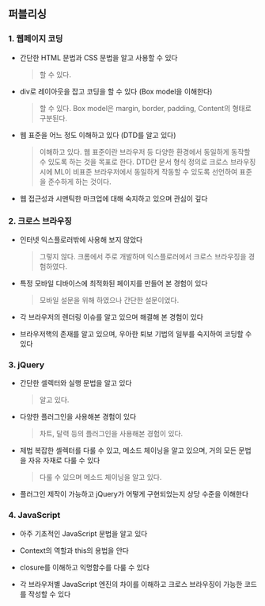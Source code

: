 ## 퍼블리싱

### 1. 웹페이지 코딩
- 간단한 HTML 문법과 CSS 문법을 알고 사용할 수 있다
  > 할 수 있다.

- div로 레이아웃을 잡고 코딩을 할 수 있다 (Box model을 이해한다)
  > 할 수 있다. Box model은 margin, border, padding, Content의 형태로 구분된다.

- 웹 표준을 어느 정도 이해하고 있다 (DTD를 알고 있다)
  > 이해하고 있다. 웹 표준이란 브라우저 등 다양한 환경에서 동일하게
  > 동작할 수 있도록 하는 것을 목표로 한다.
  > DTD란 문서 형식 정의로 크로스 브라우징시에 ML이 비표준 브라우저에서
  > 동일하게 작동할 수 있도록 선언하여 표준을 준수하게 하는 것이다.

- 웹 접근성과 시맨틱한 마크업에 대해 숙지하고 있으며 관심이 깊다

### 2. 크로스 브라우징
- 인터넷 익스플로러밖에 사용해 보지 않았다
  > 그렇지 않다. 크롬에서 주로 개발하며 익스플로러에서 크로스 브라우징을 경험하였다.
  
- 특정 모바일 디바이스에 최적화된 페이지를 만들어 본 경험이 있다
  > 모바일 설문을 위해 하였으나 간단한 설문이었다.

- 각 브라우저의 렌더링 이슈를 알고 있으며 해결해 본 경험이 있다

- 브라우저핵의 존재를 알고 있으며, 우아한 퇴보 기법의 일부를 숙지하여 코딩할 수 있다

### 3. jQuery
- 간단한 셀렉터와 실행 문법을 알고 있다
  > 알고 있다.
  
- 다양한 플러그인을 사용해본 경험이 있다
  > 차트, 달력 등의 플러그인을 사용해본 경험이 있다.

- 제법 복잡한 셀렉터를 다룰 수 있고, 메소드 체이닝을 알고 있으며, 거의 모든 문법을 자유 자재로 다룰 수 있다
  > 다룰 수 있으며 메소드 체이닝을 알고 있다.

- 플러그인 제작이 가능하고 jQuery가 어떻게 구현되었는지 상당 수준을 이해한다

### 4. JavaScript
- 아주 기초적인 JavaScript 문법을 알고 있다
  >

- Context의 역할과 this의 용법을 안다
- closure를 이해하고 익명함수를 다룰 수 있다
- 각 브라우저별 JavaScript 엔진의 차이를 이해하고 크로스 브라우징이 가능한 코드를 작성할 수 있다
